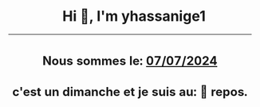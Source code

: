 <h1 align='center'>Hi 👋, I'm yhassanige1</h1>
<div align='center'>

|<h2 align='center'>Nous sommes le: <u>07/07/2024</u></h2><h2 align='center'>c'est un dimanche et je suis au: 🌴 repos.</h2>|
|---
</div>
